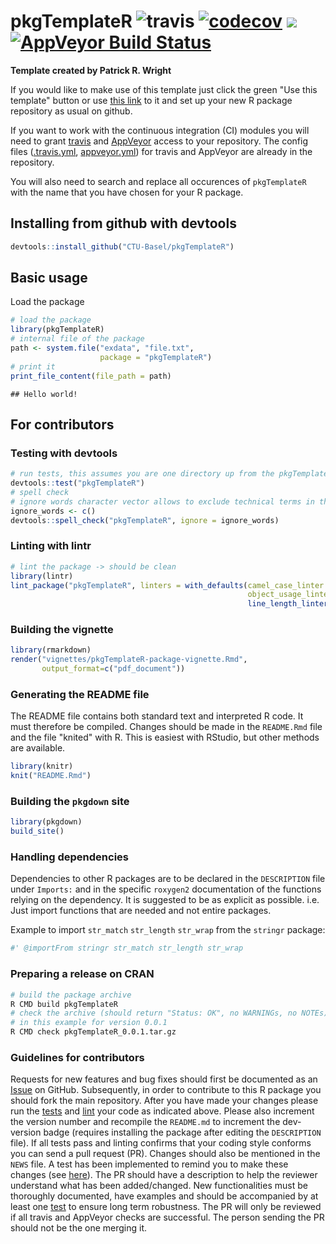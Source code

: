 
<!-- README.md is generated from README.Rmd. Please edit that file -->


# pkgTemplateR ![travis](https://api.travis-ci.com/CTU-Basel/pkgTemplateR.svg?branch=master) [![codecov](https://codecov.io/github/CTU-Basel/pkgTemplateR/branch/master/graphs/badge.svg)](https://codecov.io/github/CTU-Basel/pkgTemplateR) [![](https://img.shields.io/badge/dev%20version-0.0.1-blue.svg)](https://github.com/CTU-Basel/pkgTemplateR) [![AppVeyor Build Status](https://ci.appveyor.com/api/projects/status/github/CTU-Basel/pkgTemplateR?branch=master&svg=true)](https://ci.appveyor.com/project/CTU-Basel/pkgTemplateR)

**Template created by Patrick R. Wright**

If you would like to make use of this template just click the green
"Use this template" button or use [this link](https://github.com/CTU-Basel/pkgTemplateR/generate)
to it and set up your new R package repository as usual on github.

If you want to work with the continuous integration (CI) modules you
will need to grant [travis](https://travis-ci.com/) and [AppVeyor](https://ci.appveyor.com)
access to your repository. The config files ([.travis.yml](.travis.yml),
[appveyor.yml](appveyor.yml)) for travis and AppVeyor are already in the repository.

You will also need to search and replace all occurences of `pkgTemplateR` with
the name that you have chosen for your R package.

## Installing from github with devtools


```r
devtools::install_github("CTU-Basel/pkgTemplateR")
```

## Basic usage
Load the package

```r
# load the package
library(pkgTemplateR)
# internal file of the package
path <- system.file("exdata", "file.txt",
                    package = "pkgTemplateR")
# print it
print_file_content(file_path = path)
```

```
## Hello world!
```

## For contributors
### Testing with devtools


```r
# run tests, this assumes you are one directory up from the pkgTemplateR dir
devtools::test("pkgTemplateR")
# spell check
# ignore words character vector allows to exclude technical terms in the check
ignore_words <- c()
devtools::spell_check("pkgTemplateR", ignore = ignore_words)
```

### Linting with lintr


```r
# lint the package -> should be clean
library(lintr)
lint_package("pkgTemplateR", linters = with_defaults(camel_case_linter = NULL,
                                                     object_usage_linter = NULL,
                                                     line_length_linter(125)))
```

### Building the vignette

```r
library(rmarkdown)
render("vignettes/pkgTemplateR-package-vignette.Rmd",
       output_format=c("pdf_document"))
```

### Generating the README file

The README file contains both standard text and interpreted R code.
It must therefore be compiled. Changes should be made in the `README.Rmd`
file and the file "knited" with R. This is easiest with RStudio, but other
methods are available.


```r
library(knitr)
knit("README.Rmd")
```

### Building the `pkgdown` site

```r
library(pkgdown)
build_site()
```

### Handling dependencies

Dependencies to other R packages are to be declared in the `DESCRIPTION` file under `Imports:` and in
the specific `roxygen2` documentation of the functions relying on the dependency. It is suggested to
be as explicit as possible. i.e. Just import functions that are needed and not entire packages.

Example to import `str_match` `str_length` `str_wrap` from the `stringr` package:

```r
#' @importFrom stringr str_match str_length str_wrap
```

### Preparing a release on CRAN

```bash
# build the package archive
R CMD build pkgTemplateR
# check the archive (should return "Status: OK", no WARNINGs, no NOTEs)
# in this example for version 0.0.1
R CMD check pkgTemplateR_0.0.1.tar.gz
```

### Guidelines for contributors

Requests for new features and bug fixes should first be documented as an
[Issue](https://github.com/) on GitHub.
Subsequently, in order to contribute to this R package you should fork the main repository.
After you have made your changes please run the 
[tests](README.md#testing-with-devtools)
and 
[lint](README.md#linting-with-lintr) your code as 
indicated above. Please also increment the version number and recompile the
`README.md` to increment the dev-version badge (requires installing the
package after editing the `DESCRIPTION` file). If all tests pass and linting
confirms that your coding style conforms you can send a pull request (PR).
Changes should also be mentioned in the `NEWS` file. A test has been implemented
to remind you to make these changes (see [here](tests/testthat/test-version_diff.R)).
The PR should have a description to help the reviewer understand what has been 
added/changed. New functionalities must be thoroughly documented, have examples 
and should be accompanied by at least one [test](tests/testthat/) to ensure long term 
robustness. The PR will only be reviewed if all travis and AppVeyor checks are successful. 
The person sending the PR should not be the one merging it.
